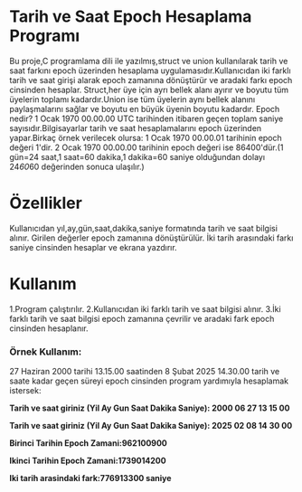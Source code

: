 # Tarih ve Saat Epoch Hesaplama Programı
Bu proje,C programlama dili ile yazılmış,struct ve union kullanılarak tarih ve saat farkını epoch üzerinden hesaplama uygulamasıdır.Kullanıcıdan iki farklı tarih ve saat girişi alarak epoch zamanına dönüştürür ve aradaki farkı epoch cinsinden hesaplar.
Struct,her üye için ayrı bellek alanı ayırır ve boyutu tüm üyelerin toplamı kadardır.Union ise tüm üyelerin aynı bellek alanını paylaşmalarını sağlar ve boyutu en büyük üyenin boyutu kadardır.
Epoch nedir? 1 Ocak 1970 00.00.00 UTC tarihinden itibaren geçen toplam saniye sayısıdır.Bilgisayarlar tarih ve saat hesaplamalarını epoch üzerinden yapar.Birkaç örnek verilecek olursa:
1 Ocak 1970 00.00.01 tarihinin epoch değeri 1'dir.
2 Ocak 1970 00.00.00 tarihinin epoch değeri ise 86400'dür.(1 gün=24 saat,1 saat=60 dakika,1 dakika=60 saniye olduğundan dolayı 24*60*60 değerinden sonuca ulaşılır.)
# Özellikler
Kullanıcıdan yıl,ay,gün,saat,dakika,saniye formatında tarih ve saat bilgisi alınır.
Girilen değerler epoch zamanına dönüştürülür.
İki tarih arasındaki farkı saniye cinsinden hesaplar ve ekrana yazdırır.
# Kullanım
1.Program çalıştırılır.
2.Kullanıcıdan iki farklı tarih ve saat bilgisi alınır.
3.İki farklı tarih ve saat bilgisi epoch zamanına çevrilir ve aradaki fark epoch cinsinden hesaplanır.
<h3>Örnek Kullanım:</h3>
27 Haziran 2000 tarihi 13.15.00 saatinden 8 Şubat 2025 14.30.00 tarih ve saate kadar geçen süreyi epoch cinsinden program yardımıyla hesaplamak istersek:
<p><b>Tarih ve saat giriniz (Yil Ay Gun Saat Dakika Saniye):
2000 06 27 13 15 00<p>
<p>Tarih ve saat giriniz (Yil Ay Gun Saat Dakika Saniye):
2025 02 08 14 30 00<p>
<p>Birinci Tarihin Epoch Zamani:962100900<p>
<p>Ikinci Tarihin Epoch Zamani:1739014200<p>
<p>Iki tarih arasindaki fark:776913300 saniye</b>
</p>

